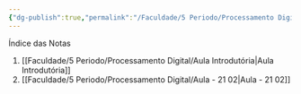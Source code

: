 ```yaml
---
{"dg-publish":true,"permalink":"/Faculdade/5 Periodo/Processamento Digital/PDI/","tags":["root, PDI"],"created":"2024-02-22T09:58:45.063-03:00"}
---
```


Índice das Notas
1. [[Faculdade/5 Periodo/Processamento Digital/Aula Introdutória\|Aula Introdutória]]
2.  [[Faculdade/5 Periodo/Processamento Digital/Aula - 21 02\|Aula - 21 02]]